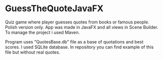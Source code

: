 # GuessTheQuoteJavaFX

Quiz game where player guesses quotes from books or famous people. Polish version only.
App was made in JavaFX and all views in Scene Builder. To manage the project i used Maven.

Program uses "QuotesBase.db" file as a base of quotations and best scores. I used SQLite database. In repository you can find example of this file but without real quotes.
